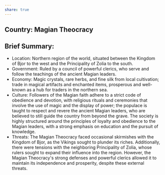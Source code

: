 ```yaml
---
share: true
---
```

## **Country: Magian Theocracy**

## **Brief Summary:**

* Location: Northern region of the world, situated between the Kingdom of Bjor to the west and the Principality of Zolia to the south.
* Government: Ruled by a council of powerful clerics, who serve and follow the teachings of the ancient Magian leaders.
* Economy: Magic crystals, rare herbs, and fine silk from local cultivation; trade in magical artifacts and enchanted items, prosperous and well-known as a hub for traders in the northern sea.
* Culture: Followers of the Magian faith adhere to a strict code of obedience and devotion, with religious rituals and ceremonies that involve the use of magic and the display of power; the populace is taught to respect and revere the ancient Magian leaders, who are believed to still guide the country from beyond the grave. The society is highly structured around the principles of loyalty and obedience to the Magian leaders, with a strong emphasis on education and the pursuit of knowledge.
* Threats: The Magian Theocracy faced occasional skirmishes with the Kingdom of Bjor, as the Vikings sought to plunder its riches. Additionally, there were tensions with the neighboring Principality of Zolia, whose rulers sought to expand their influence into the region. However, the Magian Theocracy's strong defenses and powerful clerics allowed it to maintain its independence and prosperity, despite these external threats.